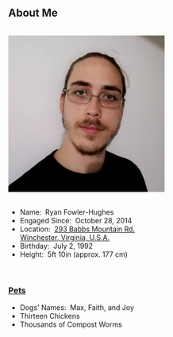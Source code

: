 <h2 id="about">About Me</h2>
<hr style="height:1px; visibility:hidden;" />
<img src="/img/me.jpg" alt="Ryan" height="315" width="315"/>
<hr style="height:1px; visibility:hidden;" />
<ul>
	<li>Name:&nbsp;&nbsp;Ryan Fowler-Hughes</li>
	<li>Engaged Since:&nbsp;&nbsp;October 28, 2014</li>
	<li>Location:&nbsp;&nbsp;<a href="https://www.google.com/maps/place/293+Babbs+Mountain+Rd,+Winchester,+VA+22603/@39.2744651,-78.1799907,17z/data=!3m1!4b1!4m5!3m4!1s0x89b5f115682b0d49:0xa79fd3617adf6fc!8m2!3d39.274461!4d-78.177802" target="_blank">293 Babbs Mountain Rd.<br>Winchester, Virginia, U.S.A.</a></li>
	<li>Birthday:&nbsp;&nbsp;July 2, 1992</li>
	<li>Height:&nbsp;&nbsp;5ft 10in (approx. 177 cm)</li>
</ul>
<br>
<h3 style="text-decoration: underline">Pets</h3>
<ul>
	<li>Dogs' Names:&nbsp;&nbsp;Max, Faith, and Joy</li>
	<li>Thirteen Chickens</li>
	<li>Thousands of Compost Worms</li>
</ul>